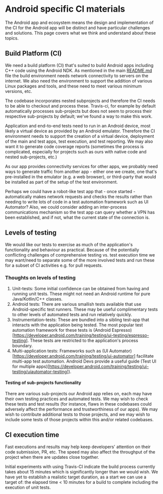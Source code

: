# Android specific CI materials
The Android app and ecosystem means the design and implementation of the CI for the Android app will be distinct and have particular challenges and solutions. This page covers what we think and understand about these topics.

## Build Platform (CI)
We need a build platform (CI) that's suited to build Android apps including C++ code using the Android NDK. As mentioned in the main [README.md](./README.md) file the build environment needs network connectivity to servers on the internet. We also need the environment to support the addition of various Linux packages and tools, and these need to meet various minimum versions, etc.

The codebase incorporates nested subprojects and therefore the CI needs to be able to checkout and process these. Travis-ci, for example by default automatically processes sub-projects but does not seem to process their respective sub-projects by default; we've found a way to make this work.

Application and end-to-end tests need to run in an Android device, most likely a virtual device as provided by an Android emulator. Therefore the CI environment needs to support the creation of a virtual device, deployment of the main and test apps, test execution, and test reporting. We may also want it to generate code coverage reports (sometimes the process is complicated, especially for projects such as ours with native code and nested sub-projects, etc.)

As our app provides connectivity services for other apps, we probably need ways to generate traffic from another app - either one we create, one that's pre-installed in the emulator (e.g. a web browser), or third-party that would be installed as part of the setup of the test environment.

Perhaps we could have a robot-like test app that - once started - automatically makes network requests and checks the results rather than needing to write lots of code in a test automation framework such as UI Automator? Also, we could consider adding an inter-process communications mechanism so the test app can query whether a VPN has been established, and if not, what the current state of the connection is.

## Levels of testing
We would like our tests to exercise as much of the application's functionality and behaviour as practical. Because of the potentially conflicting challenges of comprehensive testing vs. test execution time we may want/need to separate some of the more involved tests and run these for a subset of CI activities e.g. for pull requests.

### Thoughts on levels of testing
1. Unit-tests: Some initial confidence can be obtained from having and running unit tests. These might not need an Android runtime for pure Java/Kotlin/C++ classes.
2. Android tests: There are various smallish tests available that use Android-specific test runners. These may be useful complimentary tests to other levels of automated tests and run relatively quickly. 
3. Instrumentation-tests: These are bundled into a sibling test-app that interacts with the application being tested. The most popular test automation framework for these tests is (Android Espresso)[https://developer.android.com/training/testing/ui-testing/espresso-testing]. These tests are restricted to the application's process boundary.
4. Multi-application tests: Frameworks such as (UI Automator)[https://developer.android.com/training/testing/ui-automator] facilitate multi-app test automation. Android Devs provide a useful guide (Test UI for multiple apps)[https://developer.android.com/training/testing/ui-testing/uiautomator-testing]).

#### Testing of sub-projects functionality
There are various sub-projects our Android app relies on, each may have their own testing practices and automated tests. We may wish to check these tests and test results (for instance, flaws in these codebases could adversely affect the performance and trustworthiness of our apps). We may wish to contribute additional tests to those projects, and we may wish to include some tests of those projects within this and/or related codebases.

## CI execution time
Fast executions and results may help keep developers' attention on their code submission, PR, etc. The speed may also affect the throughput of the project when there are updates close together.

Initial experiments with using Travis-CI indicate the build process currently takes about 15 minutes which is significantly longer than we would wish. We have yet to establish a realistic target duration, as a start we can use a target of: the elapsed time < 10 minutes for a build to complete including the execution of unit tests.
